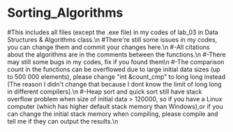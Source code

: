 # Sorting_Algorithms
#This includes all files (except the .exe file) in my codes of lab_03 in Data Structures & Algorithms class.\n
#There're still some issues in my codes, you can change them and commit your changes here.\n
#-All citations about the algorithms are in the comments between the functions.\n
#-There may still some bugs in my codes, fix if you found them\n
#-The comparison count in the functions can be overflowed due to large initial data sizes (up to 500 000 elements), please change "int &count_cmp" to long long instead (The reason I didn't change that because I dont know the limit of long long in different compilers).\n
#-Heap sort and quick sort still have stack overflow problem when size of initial data > 120000, so if you have a Linux computer (which has higher default stack memory than Windows),or if you can change the initial stack memory when compiling, please compile and tell me if they can output the results.\n
